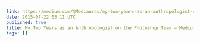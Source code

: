 ```yaml
---
link: https://medium.com/@Mediauras/my-two-years-as-an-anthropologist-on-the-photoshop-team-e700acb7d3d5
date: 2015-07-22 03:11 UTC
published: true
title: My Two Years as an Anthropologist on the Photoshop Team — Medium
tags: []
---
```



